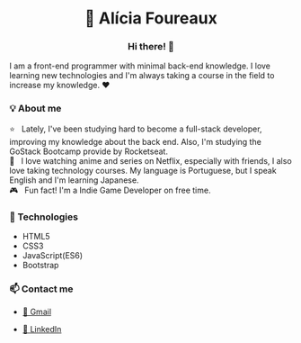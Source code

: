 <h1 align="center">🦊 Alícia Foureaux</h1>

<h3 align="center">Hi there! 👋</h3>

I am a front-end programmer with minimal back-end knowledge. I love learning new technologies and I'm always taking a course in the field to increase my knowledge. :heart:

### 💡 About me
:star: &nbsp; Lately, I've been studying hard to become a full-stack developer, improving my knowledge about the back end. Also, I'm studying the GoStack Bootcamp provide by Rocketseat.
<br/> :woman: &nbsp; I love watching anime and series on Netflix, especially with friends, I also love taking technology courses. My language is Portuguese, but I speak English and I'm learning Japanese.
<br/> 🎮 &nbsp; Fun fact! I'm a Indie Game Developer on free time.

### 🚧 Technologies
- HTML5
- CSS3
- JavaScript(ES6)
- Bootstrap

### 📫 Contact me
- [📩 Gmail](mailto:foureauxally@gmail.com)

- [🔗 LinkedIn](https://www.linkedin.com/in/al%C3%ADcia-foureaux-7099a41b0/)
